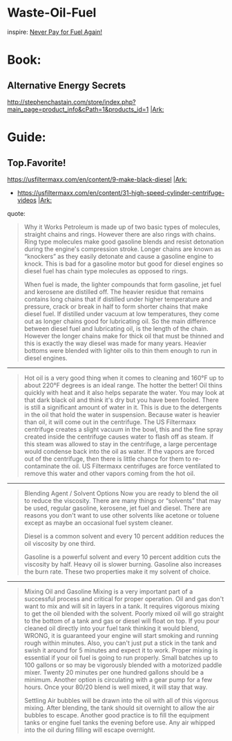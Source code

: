 # Waste-Oil-Fuel
inspire: [Never Pay for Fuel Again!](https://youtu.be/YeLNRCXcpLs)

# Book:
## Alternative Energy Secrets
http://stephenchastain.com/store/index.php?main_page=product_info&cPath=1&products_id=1 [|Ark:](https://web.archive.org/web/20230919155809/http://stephenchastain.com/store/index.php?main_page=product_info&cPath=1&products_id=1)

# Guide:
## Top.Favorite!
https://usfiltermaxx.com/en/content/9-make-black-diesel [|Ark:](https://web.archive.org/web/20220314012746/https://usfiltermaxx.com/en/content/9-make-black-diesel)
- https://usfiltermaxx.com/en/content/31-high-speed-cylinder-centrifuge-videos [|Ark:](https://web.archive.org/web/20230919153302/https://usfiltermaxx.com/en/content/31-high-speed-cylinder-centrifuge-videos)

quote:
>Why it Works
>Petroleum is made up of two basic types of molecules, straight chains and rings. However there are also rings with chains. Ring type molecules make good gasoline blends and resist detonation during the engine's compression stroke. Longer chains are known as “knockers” as they easily detonate and cause a gasoline engine to knock. This is bad for a gasoline motor but good for diesel engines so diesel fuel has chain type molecules as opposed to rings.
>
>When fuel is made, the lighter compounds that form gasoline, jet fuel and kerosene are distilled off. The heavier residue that remains contains long chains that if distilled under higher temperature and pressure, crack or break in half to form shorter chains that make diesel fuel. If distilled under vacuum at low temperatures, they come out as longer chains good for lubricating oil. So the main difference between diesel fuel and lubricating oil, is the length of the chain. However the longer chains make for thick oil that must be thinned and this is exactly the way diesel was made for many years. Heavier bottoms were blended with lighter oils to thin them enough to run in diesel engines.
---

>Hot oil is a very good thing when it comes to cleaning and 160°F up to about 220°F degrees is an ideal range. The hotter the better! Oil thins quickly with heat and it also helps separate the water. You may look at that dark black oil and think it's dry but you have been fooled. There is still a significant amount of water in it. This is due to the detergents in the oil that hold the water in suspension. Because water is heavier than oil, it will come out in the centrifuge. The US Filtermaxx centrifuge creates a slight vacuum in the bowl, this and the fine spray created inside the centrifuge causes water to flash off as steam. If this steam was allowed to stay in the centrifuge, a large percentage would condense back into the oil as water. If the vapors are forced out of the centrifuge, then there is little chance for them to re-contaminate the oil. US Filtermaxx centrifuges are force ventilated to remove this water and other vapors coming from the hot oil.
---

>Blending Agent / Solvent Options
Now you are ready to blend the oil to reduce the viscosity. There are many things or “solvents” that may be used, regular gasoline, kerosene, jet fuel and diesel. There are reasons you don't want to use other solvents like acetone or toluene except as maybe an occasional fuel system cleaner.
>
>Diesel is a common solvent and every 10 percent addition reduces the oil viscosity by one third.
>
>Gasoline is a powerful solvent and every 10 percent addition cuts the viscosity by half. Heavy oil is slower burning. Gasoline also increases the burn rate. These two properties make it my solvent of choice.
---

>Mixing Oil and Gasoline
>Mixing is a very important part of a successful process and critical for proper operation. Oil and gas don't want to mix and will sit in layers in a tank. It requires vigorous mixing to get the oil blended with the solvent. Poorly mixed oil will go straight to the bottom of a tank and gas or diesel will float on top. If you pour cleaned oil directly into your fuel tank thinking it would blend, WRONG, it is guaranteed your engine will start smoking and running rough within minutes. Also, you can't just put a stick in the tank and swish it around for 5 minutes and expect it to work. Proper mixing is essential if your oil fuel is going to run properly. Small batches up to 100 gallons or so may be vigorously blended with a motorized paddle mixer. Twenty 20 minutes per one hundred gallons should be a minimum. Another option is circulating with a gear pump for a few hours. Once your 80/20 blend is well mixed, it will stay that way.
>
>Settling
>Air bubbles will be drawn into the oil with all of this vigorous mixing. After blending, the tank should sit overnight to allow the air bubbles to escape. Another good practice is to fill the equipment tanks or engine fuel tanks the evening before use. Any air whipped into the oil during filling will escape overnight.
